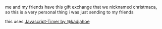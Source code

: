 me and my friends have this gift exchange that we nicknamed christmaca, so this is a very personal thing i was just sending to my friends

this uses [Javascript-Timer by @kadjahoe](https://github.com/kadjahoe/Javascript-Timer)
